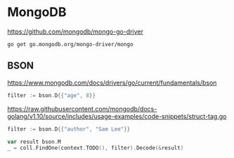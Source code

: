 # MongoDB

https://github.com/mongodb/mongo-go-driver

```shell
go get go.mongodb.org/mongo-driver/mongo
```

## BSON

https://www.mongodb.com/docs/drivers/go/current/fundamentals/bson

```go
filter := bson.D{{"age", 8}}
```

https://raw.githubusercontent.com/mongodb/docs-golang/v1.10/source/includes/usage-examples/code-snippets/struct-tag.go

```go
filter := bson.D{{"author", "Sam Lee"}}

var result bson.M
_ = coll.FindOne(context.TODO(), filter).Decode(&result)
```
